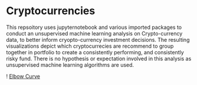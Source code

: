 # Cryptocurrencies
This repsoitory uses jupyternotebook and various imported packages to conduct an unsupervised machine learning analysis on Crypto-currency data, to better inform cryopto-currency
investment decisions. The resulting visualizations depict which cryptocurrecies are recommend to group together in portfolio to create a consistently performing, and consistently risky fund. There is no hypothesis or expectation involved in this analysis as unsupervised machine learning algorithms are used.

! [Elbow Curve](https://github.com/K-Sharma95/Cryptocurrencies/blob/main/Images/elbow_curve.png)


